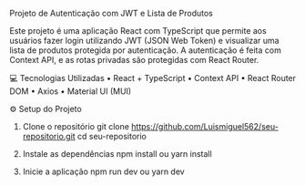 Projeto de Autenticação com JWT e Lista de Produtos

Este projeto é uma aplicação React com TypeScript que permite aos usuários fazer login utilizando JWT (JSON Web Token) e visualizar uma lista de produtos protegida por autenticação. A autenticação é feita com Context API, e as rotas privadas são protegidas com React Router.

💻 Tecnologias Utilizadas
	•	React + TypeScript
	•	Context API
	•	React Router DOM
	•	Axios
	•	Material UI (MUI)

⚙️ Setup do Projeto

1. Clone o repositório
 git clone https://github.com/Luismiguel562/seu-repositorio.git
 cd seu-repositorio

2. Instale as dependências
 npm install ou yarn install

3. Inicie a aplicação
 npm run dev ou yarn dev 

